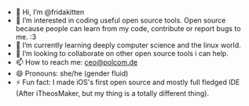 - 👋 Hi, I’m @fridakitten
- 👀 I’m interested in coding useful open source tools. Open source because people can learn from my code, contribute or report bugs to me. :3
- 🌱 I’m currently learning deeply computer science and the linux world.
- 💞️ I’m looking to collaborate on other open source tools i can help.
- 📫 How to reach me: ceo@polcom.de
- 😄 Pronouns: she/he (gender fluid)
- ⚡ Fun fact: I made iOS's first open source and mostly full fledged IDE (After iTheosMaker, but my thing is a totally different thing).

<!---
fridakitten/fridakitten is a ✨ special ✨ repository because its `README.md` (this file) appears on your GitHub profile.
You can click the Preview link to take a look at your changes.
--->
